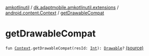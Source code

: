 [amkotlinutil](../../index.md) / [dk.adaptmobile.amkotlinutil.extensions](../index.md) / [android.content.Context](index.md) / [getDrawableCompat](./get-drawable-compat.md)

# getDrawableCompat

`fun `[`Context`](https://developer.android.com/reference/android/content/Context.html)`.getDrawableCompat(resId: `[`Int`](https://kotlinlang.org/api/latest/jvm/stdlib/kotlin/-int/index.html)`): `[`Drawable`](https://developer.android.com/reference/android/graphics/drawable/Drawable.html)`?` [(source)](https://github.com/adaptmobile-organization/amkotlinutil/tree/master/amkotlinutil/src/main/java/dk/adaptmobile/amkotlinutil/extensions/ContextExtensions.kt#L43)